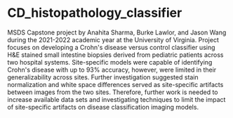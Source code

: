 # CD_histopathology_classifier
MSDS Capstone project by Anahita Sharma, Burke Lawlor, and Jason Wang during the 2021-2022 academic year at the University of Virginia. Project focuses on developing a Crohn's disease versus control classifier using H&E stained small intestine biopsies derived from pediatric patients across two hospital systems. Site-specific models were capable of identifying Crohn's disease with up to 93% accuracy, however, were limited in their generalizability across sites. Further investigation suggested stain normalization and white space differences served as site-specific artifacts between images from the two sites. Therefore, further work is needed to increase available data sets and investigating techniques to limit the impact of site-specific artifacts on disease classification imaging models.
